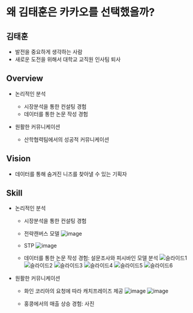 # 왜 김태훈은 카카오를 선택했을까?
## 김태훈
* 발전을 중요하게 생각하는 사람
* 새로운 도전을 위해서 대학교 교직원 인사팀 퇴사


## Overview
* 논리적인 분석
  + 시장분석을 통한 컨설팅 경험
  + 데이터를 통한 논문 작성 경험

* 원활한 커뮤니케이션
  + 산학협력팀에서의 성공적 커뮤니케이션


## Vision
* 데이터를 통해 숨겨진 니즈를 찾아낼 수 있는 기획자


## Skill
* 논리적인 분석
  + 시장분석을 통한 컨설팅 경험  
  + 전략캔버스 모델
![image](https://user-images.githubusercontent.com/64477858/80915090-c8145380-8d8a-11ea-8b4a-36c1955c9a87.png)

  + STP
![image](https://user-images.githubusercontent.com/64477858/80915118-f8f48880-8d8a-11ea-9590-991179ac5774.png)
  
  
  + 데이터를 통한 논문 작성 경험: 설문조사와 피시바인 모델 분석
![슬라이드1](https://user-images.githubusercontent.com/64477858/80914880-7a4b1b80-8d89-11ea-85f9-3e7ce653fa63.JPG)
![슬라이드2](https://user-images.githubusercontent.com/64477858/80914882-7ddea280-8d89-11ea-91fb-29b635dda268.JPG)
![슬라이드3](https://user-images.githubusercontent.com/64477858/80914883-81722980-8d89-11ea-8bca-7abc256b56de.JPG)
![슬라이드4](https://user-images.githubusercontent.com/64477858/80914884-820ac000-8d89-11ea-8cf7-d1d103d15f8c.JPG)
![슬라이드5](https://user-images.githubusercontent.com/64477858/80914885-833bed00-8d89-11ea-97e1-683752b1e233.JPG)
![슬라이드6](https://user-images.githubusercontent.com/64477858/80914886-83d48380-8d89-11ea-8565-8b75d759a066.JPG)
  
* 원활한 커뮤니케이션
  + 화인 코리아의 요청에 따라 캐치프레이즈 제공
![image](https://user-images.githubusercontent.com/64477858/80915139-23464600-8d8b-11ea-85e9-8d0e188ac166.png)
![image](https://user-images.githubusercontent.com/64477858/80915235-f8102680-8d8b-11ea-9b28-d1e58f8d9f2e.png)  

  + 홍콩에서의 매출 상승 경험: 사진
  

